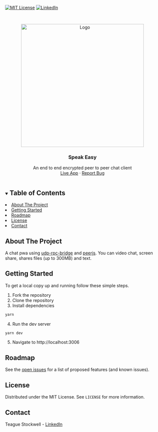 [![MIT License][license-shield]][license-url]
[![LinkedIn][linkedin-shield]][linkedin-url]

[license-shield]: https://img.shields.io/github/license/teaguestockwell/speak-easy.svg
[license-url]: https://github.com/teaguestockwell/speak-easy/blob/master/licence.txt
[linkedin-shield]: https://img.shields.io/badge/-LinkedIn-black.svg?logo=linkedin&colorB=555
[linkedin-url]: https://www.linkedin.com/in/teague-stockwell/

<!-- PROJECT LOGO -->
<br />
<p align="center">
  <a href="https://github.com/teaguestockwell/speak-easy">
    <img src="https://github.com/teaguestockwell/speak-easy/assets/71202372/7b1b62e3-7315-4fd5-9b12-a7976c143079" alt="Logo" height="400">
  </a>

  <h3 align="center">Speak Easy</h3>

  <p align="center">
    An end to end encrypted peer to peer chat client
    <br />
    <a href="https://speak-easy-nu.vercel.app">Live App</a>
    ·
    <a href="https://github.com/teaguestockwell/speak-easy/issues">Report Bug</a>
  </p>
</p>

<!-- TABLE OF CONTENTS -->
<details open="open">
  <summary><h2 style="display: inline-block">Table of Contents</h2></summary>
    <li><a href="#about-the-project">About The Project</a></li>
    <li><a href="#getting-started">Getting Started</a></li>
    <li><a href="#roadmap">Roadmap</a></li>
    <li><a href="#license">License</a></li>
    <li><a href="#contact">Contact</a></li>
</details>

<!-- ABOUT THE PROJECT -->

## About The Project
A chat pwa using [udp-rpc-bridge](https://github.com/teaguestockwell/udp-rpc-bridge) and [peerjs](https://github.com/peers/peerjs). You can video chat, screen share, shares files (up to 300MB) and text.

## Getting Started
To get a local copy up and running follow these simple steps.

1. Fork the repository
2. Clone the repository
3. Install dependencies

```sh
yarn
```

4. Run the dev server

```sh
yarn dev
```

5. Navigate to http://localhost:3006

## Roadmap
See the [open issues](https://github.com/teaguestockwell/speak-easy/issues) for a list of proposed features (and known issues).

## License
Distributed under the MIT License. See `LICENSE` for more information.

## Contact
Teague Stockwell - [LinkedIn](https://www.linkedin.com/in/teague-stockwell)
